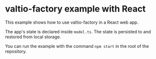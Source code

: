# valtio-factory example with React

This example shows how to use valtio-factory in a React web app.

The app's state is declared inside `model.ts`.
The state is persisted to and restored from local storage.

You can run the example with the command `npm start` in the root of the repository.
